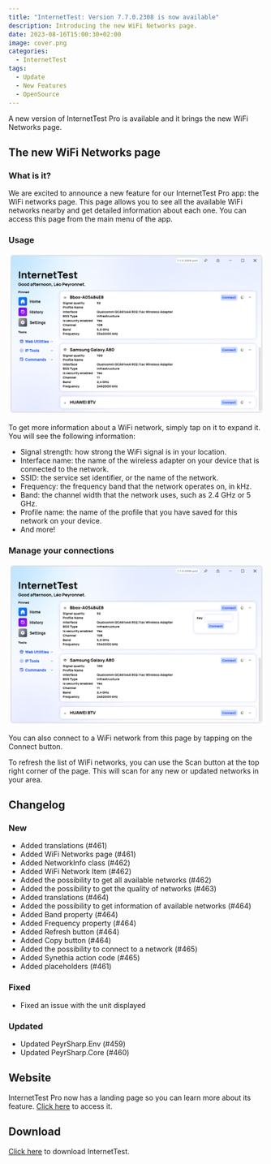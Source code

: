 ```yaml
---
title: "InternetTest: Version 7.7.0.2308 is now available"
description: Introducing the new WiFi Networks page.
date: 2023-08-16T15:00:30+02:00
image: cover.png
categories:
  - InternetTest
tags:
  - Update
  - New Features
  - OpenSource
---
```


A new version of InternetTest Pro is available and it brings the new WiFi Networks page.

## The new WiFi Networks page
### What is it?
We are excited to announce a new feature for our InternetTest Pro app: the WiFi networks page. This page allows you to see all the available WiFi networks nearby and get detailed information about each one. You can access this page from the main menu of the app.

### Usage
![The new WiFi Networks page provides a detailed view of each available network](1.png)

To get more information about a WiFi network, simply tap on it to expand it. You will see the following information:

- Signal strength: how strong the WiFi signal is in your location.
- Interface name: the name of the wireless adapter on your device that is connected to the network.
- SSID: the service set identifier, or the name of the network.
- Frequency: the frequency band that the network operates on, in kHz.
- Band: the channel width that the network uses, such as 2.4 GHz or 5 GHz.
- Profile name: the name of the profile that you have saved for this network on your device.
- And more!

### Manage your connections
![When connecting to a new network, you will be prompted to enter the WiFi Key](2.png)

You can also connect to a WiFi network from this page by tapping on the Connect button. 

To refresh the list of WiFi networks, you can use the Scan button at the top right corner of the page. This will scan for any new or updated networks in your area.

## Changelog
### New
- Added translations (#461)
- Added WiFi Networks page (#461)
- Added NetworkInfo class (#462)
- Added WiFi Network Item (#462)
- Added the possibility to get all available networks (#462)
- Added the possibility to get the quality of networks (#463)
- Added translations (#464)
- Added the possibility to get information of available networks (#464)
- Added Band property (#464)
- Added Frequency property (#464)
- Added Refresh button (#464)
- Added Copy button (#464)
- Added the possibility to connect to a network (#465)
- Added Synethia action code (#465)
- Added placeholders (#461)

### Fixed
- Fixed an issue with the unit displayed

### Updated
- Updated PeyrSharp.Env (#459)
- Updated PeyrSharp.Core (#460)

## Website
InternetTest Pro now has a landing page so you can learn more about its feature. [Click here](https://leocorporation.dev/store/internettest) to access it.

## Download

[Click here](tinyurl.com/DownloadITP7) to download InternetTest.
